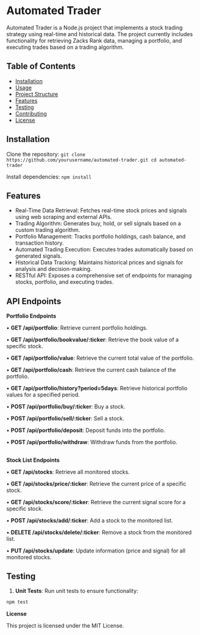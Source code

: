# Automated Trader

Automated Trader is a Node.js project that implements a stock trading strategy using real-time and historical data. The project currently includes functionality for retrieving Zacks Rank data, managing a portfolio, and executing trades based on a trading algorithm.

## Table of Contents

- [Installation](#installation)
- [Usage](#usage)
- [Project Structure](#project-structure)
- [Features](#features)
- [Testing](#testing)
- [Contributing](#contributing)
- [License](#license)

## Installation

Clone the repository:
``
git clone https://github.com/yourusername/automated-trader.git
cd automated-trader
``

Install dependencies:
``
npm install
``

## Features

 - 	Real-Time Data Retrieval: Fetches real-time stock prices and signals using web scraping and external APIs.
 - Trading Algorithm: Generates buy, hold, or sell signals based on a custom trading algorithm.
 - Portfolio Management: Tracks portfolio holdings, cash balance, and transaction history.
 - Automated Trading Execution: Executes trades automatically based on generated signals.
 - Historical Data Tracking: Maintains historical prices and signals for analysis and decision-making.
 - RESTful API: Exposes a comprehensive set of endpoints for managing stocks, portfolio, and executing trades.


## API Endpoints
**Portfolio Endpoints**

•  **GET /api/portfolio**: Retrieve current portfolio holdings.

•  **GET /api/portfolio/bookvalue/:ticker**: Retrieve the book value of a specific stock.

•  **GET /api/portfolio/value**: Retrieve the current total value of the portfolio.

•  **GET /api/portfolio/cash**: Retrieve the current cash balance of the portfolio.

•  **GET /api/portfolio/history?period=5days**: Retrieve historical portfolio values for a specified period.

•  **POST /api/portfolio/buy/:ticker**: Buy a stock.

•  **POST /api/portfolio/sell/:ticker**: Sell a stock.

•  **POST /api/portfolio/deposit**: Deposit funds into the portfolio.

•  **POST /api/portfolio/withdraw**: Withdraw funds from the portfolio.

  
  

> ## 

**Stock List Endpoints**

  
•  **GET /api/stocks**: Retrieve all monitored stocks.

•  **GET /api/stocks/price/:ticker**: Retrieve the current price of a specific stock.

•  **GET /api/stocks/score/:ticker**: Retrieve the current signal score for a specific stock.

•  **POST /api/stocks/add/:ticker**: Add a stock to the monitored list.

•  **DELETE /api/stocks/delete/:ticker**: Remove a stock from the monitored list.

•  **PUT /api/stocks/update**: Update information (price and signal) for all monitored stocks.

## Testing

  

1. **Unit Tests**: Run unit tests to ensure functionality:


```bash
npm test
```


**License**

  

This project is licensed under the MIT License.
